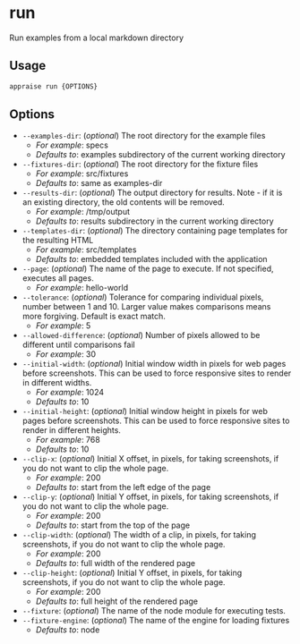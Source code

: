 # run

Run examples from a local markdown directory

## Usage

```bash
appraise run {OPTIONS}
```

## Options

*  `--examples-dir`:  (_optional_) The root directory for the example files
    * _For example_: specs
    * _Defaults to_: examples subdirectory of the current working directory
*  `--fixtures-dir`:  (_optional_) The root directory for the fixture files
    * _For example_: src/fixtures
    * _Defaults to_: same as examples-dir
*  `--results-dir`:  (_optional_) The output directory for results. Note - if it is an existing directory, the old contents will be removed.
    * _For example_: /tmp/output
    * _Defaults to_: results subdirectory in the current working directory
*  `--templates-dir`:  (_optional_) The directory containing page templates for the resulting HTML
    * _For example_: src/templates
    * _Defaults to_: embedded templates included with the application
*  `--page`:  (_optional_) The name of the page to execute. If not specified, executes all pages.
    * _For example_: hello-world
*  `--tolerance`:  (_optional_) Tolerance for comparing individual pixels, number between 1 and 10. Larger value makes comparisons means more forgiving. Default is exact match.
    * _For example_: 5
*  `--allowed-difference`:  (_optional_) Number of pixels allowed to be different until comparisons fail
    * _For example_: 30
*  `--initial-width`:  (_optional_) Initial window width in pixels for web pages before screenshots. This can be used to force responsive sites to render in different widths.
    * _For example_: 1024
    * _Defaults to_: 10
*  `--initial-height`:  (_optional_) Initial window height in pixels for web pages before screenshots. This can be used to force responsive sites to render in different heights.
    * _For example_: 768
    * _Defaults to_: 10
*  `--clip-x`:  (_optional_) Initial X offset, in pixels, for taking screenshots, if you do not want to clip the whole page.
    * _For example_: 200
    * _Defaults to_: start from the left edge of the page
*  `--clip-y`:  (_optional_) Initial Y offset, in pixels, for taking screenshots, if you do not want to clip the whole page.
    * _For example_: 200
    * _Defaults to_: start from the top of the page
*  `--clip-width`:  (_optional_) The width of a clip, in pixels, for taking screenshots, if you do not want to clip the whole page.
    * _For example_: 200
    * _Defaults to_: full width of the rendered page
*  `--clip-height`:  (_optional_) Initial Y offset, in pixels, for taking screenshots, if you do not want to clip the whole page.
    * _For example_: 200
    * _Defaults to_: full height of the rendered page
*  `--fixture`:  (_optional_) The name of the node module for executing tests.
*  `--fixture-engine`:  (_optional_) The name of the engine for loading fixtures
    * _Defaults to_: node
